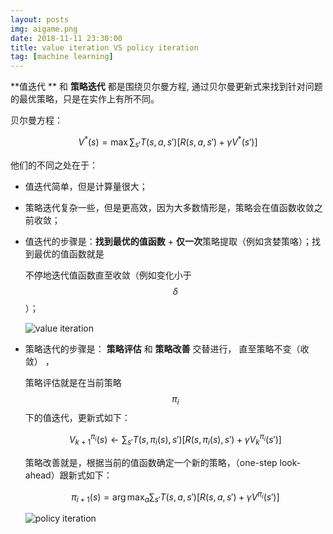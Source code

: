 ```yaml
---
layout: posts
img: aigame.png
date: 2018-11-11 23:30:00
title: value iteration VS policy iteration
tag: [machine learning] 
---
```


**值迭代 ** 和 **策略迭代** 都是围绕贝尔曼方程, 通过贝尔曼更新式来找到针对问题的最优策略，只是在实作上有所不同。

贝尔曼方程：

$$V^*(s) = \max\sum_{s'}T(s,a,s')[R(s,a,s')+\gamma V^*(s')]$$

他们的不同之处在于：

* 值迭代简单，但是计算量很大；

* 策略迭代复杂一些，但是更高效，因为大多数情形是，策略会在值函数收敛之前收敛；

* 值迭代的步骤是：**找到最优的值函数** + **仅一次**策略提取（例如贪婪策咯）；找到最优的值函数就是  

  不停地迭代值函数直至收敛（例如变化小于$$\delta$$）；

  ![value iteration](value_iter.jpg)

* 策略迭代的步骤是： **策略评估** 和 **策略改善** 交替进行， 直至策略不变（收敛） ，

  策略评估就是在当前策略$$\pi_{i}$$下的值迭代，更新式如下：

  $$V^{\pi_{i}}_{k+1}(s) \leftarrow \sum_{s'}T(s,\pi_{i}(s), s')[R(s,\pi_{i}(s),s')+\gamma V_{k}^{\pi_{i}}(s')]$$ 

  策略改善就是，根据当前的值函数确定一个新的策略，（one-step look-ahead）跟新式如下：

  $$\pi_{i+1}(s)=\arg\max_{a} \sum_{s'}T(s,a,s')[R(s,a,s')+\gamma V^{\pi_{i}}(s')]$$

  ![policy iteration](policy_iter.jpg)

  ​

